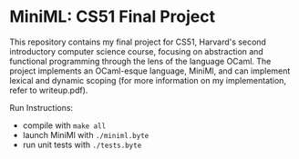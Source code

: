 # MiniML: CS51 Final Project

This repository contains my final project for CS51, Harvard's second introductory computer science course, focusing on abstraction and functional programming through the lens of the language OCaml. The project implements an OCaml-esque language, MiniMl, and can implement lexical and dynamic scoping (for more information on my implementation, refer to writeup.pdf).

Run Instructions:

* compile with ```make all```
* launch MiniMl with ```./miniml.byte```
* run unit tests with ```./tests.byte```
